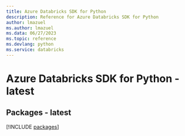 ```yaml
---
title: Azure Databricks SDK for Python
description: Reference for Azure Databricks SDK for Python
author: lmazuel
ms.author: lmazuel
ms.data: 06/27/2023
ms.topic: reference
ms.devlang: python
ms.service: databricks
---
```

# Azure Databricks SDK for Python - latest
## Packages - latest
[!INCLUDE [packages](databricks-index.md)]